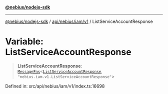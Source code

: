 [**@nebius/nodejs-sdk**](../../../../../README.md)

***

[@nebius/nodejs-sdk](../../../../../README.md) / [api/nebius/iam/v1](../README.md) / ListServiceAccountResponse

# Variable: ListServiceAccountResponse

> **ListServiceAccountResponse**: [`MessageFns`](../../../../../runtime/protos/core/interfaces/MessageFns.md)\<[`ListServiceAccountResponse`](../interfaces/ListServiceAccountResponse.md), `"nebius.iam.v1.ListServiceAccountResponse"`\>

Defined in: src/api/nebius/iam/v1/index.ts:16698

